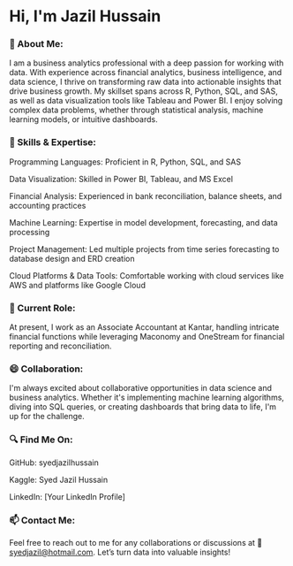 # Hi, I'm Jazil Hussain
### 👀 About Me:
I am a business analytics professional with a deep passion for working with data. With experience across financial analytics, business intelligence, and data science, I thrive on transforming raw data into actionable insights that drive business growth. My skillset spans across R, Python, SQL, and SAS, as well as data visualization tools like Tableau and Power BI. I enjoy solving complex data problems, whether through statistical analysis, machine learning models, or intuitive dashboards.

### 💫 Skills & Expertise:

Programming Languages: Proficient in R, Python, SQL, and SAS

Data Visualization: Skilled in Power BI, Tableau, and MS Excel

Financial Analysis: Experienced in bank reconciliation, balance sheets, and accounting practices

Machine Learning: Expertise in model development, forecasting, and data processing

Project Management: Led multiple projects from time series forecasting to database design and ERD creation

Cloud Platforms & Data Tools: Comfortable working with cloud services like AWS and platforms like Google Cloud


### 💼 Current Role:

At present, I work as an Associate Accountant at Kantar, handling intricate financial functions while leveraging Maconomy and OneStream for financial reporting and reconciliation.

### 😄 Collaboration:

I'm always excited about collaborative opportunities in data science and business analytics. Whether it's implementing machine learning algorithms, diving into SQL queries, or creating dashboards that bring data to life, I'm up for the challenge.

### 🔍 Find Me On:

GitHub: syedjazilhussain

Kaggle: Syed Jazil Hussain

LinkedIn: [Your LinkedIn Profile]

### 📫 Contact Me:

Feel free to reach out to me for any collaborations or discussions at 📧 syedjazil@hotmail.com. Let’s turn data into valuable insights!
